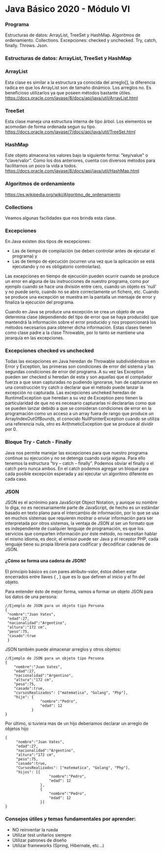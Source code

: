 # Java Básico 2020 - Módulo VI

### Programa
Estructuras de datos: ArrayList, TreeSet y HashMap. Algoritmos de ordenamiento. Collections. Excepciones: checked y 
unchecked. Try, catch, finally. Throws. Json.

### Estructuras de datos: ArrayList, TreeSet y HashMap
### ArrayList
Esta clase es similar a la estructura ya conocida del arreglo[], la diferencia radica en que los ArrayList
son de tamaño dinámico. Los arreglos no. Es beneficioso utilizarlos ya que poseen métodos bastante útiles.
https://docs.oracle.com/javase/8/docs/api/java/util/ArrayList.html

### TreeSet
Esta clase maneja una estructura interna de tipo árbol. Los elementos se acomodan de forma ordenada segun su tipo.
https://docs.oracle.com/javase/7/docs/api/java/util/TreeSet.html

### HashMap
Este objeto almacena los valores bajo la siguiente forma: "key/value" o "clave/valor". Como los dos anteriores, cuenta con 
diversos métodos para facilitarnos un poco la vida a todos.
https://docs.oracle.com/javase/8/docs/api/java/util/HashMap.html


### Algoritmos de ordenamiento
https://es.wikipedia.org/wiki/Algoritmo_de_ordenamiento

### Collections
Veamos algunas facilidades que nos brinda esta clase.

### Excepciones
En Java existen dos tipos de excepciones:

- Las de tiempo de compilación (se deben controlar antes de ejecutar el programa) y
- Las de tiempo de ejecución (ocurren una vez que la aplicación se está ejecutando y no es obligatorio controlarlas).

Las excepciones en tiempo de ejecución pueden ocurrir cuando se produce un error en alguna de las instrucciones de nuestro programa, como por ejemplo cuando se hace una división entre cero, cuando un objeto es 'null' y no puede serlo, cuando no se abre correctamente un fichero, etc. Cuando se produce una excepción se muestra en la pantalla un mensaje de error y finaliza la ejecución del programa.

Cuando en Java se produce una excepción se crea un objeto de una determina clase (dependiendo del tipo de error que se haya producido) que mantendrá la información sobre el error producido y nos proporcionará los métodos necesarios para obtener dicha información. Estas clases tienen como clase padre a la clase Throwable, por lo tanto se mantiene una jerarquía en las excepciones.

### Excepciones checked vs unchecked
Todas las excepciones en Java heredan de Throwable subdividiéndose en Error y Exception, las primeras son condiciones de error del sistema y las segundas condiciones de error del programa. A su vez las Exception pueden ser checked si heredan de esta y son aquellas que el compilador fuerza a que sean capturadas no pudiendo ignorarse, han de capturarse en una construcción try catch o declarar que el método puede lanzar la excepción no capturada. Las excepciones uncheked heredan de RuntimeException que heredan a su vez de Exception pero tienen la particularidad de que no es necesario capturarlas ni declararlas como que se pueden lanzar debido a que se consideran condiciones de error en la programación como un acceso a un array fuera de rango que produce un ArrayIndexOutOfBounds, el conocido NullPointerException cuando se utiliza una referencia nula, otro es ArithmeticException que se produce al dividir por 0.


### Bloque Try - Catch - Finally

Java nos permite manejar las excepciones para que nuestro programa continue su ejecución y no se detenga cuando surja alguna. Para ello tenemos la estructura "try – catch – finally". Podemos obviar el finally o el catch pero nunca ambos. En el catch podemos agregar un bloque para cada posible excepción esperada y asi ejecutar un algoritmo diferente en cada caso. 


### JSON
JSON es el acrónimo para JavaScript Object Notation, y aunque su nombre lo diga, no es necesariamente parte de 
JavaScript, de hecho es un estándar basado en texto plano para el intercambio de información, por lo que se usa en 
muchos sistemas que requieren mostrar o enviar información para ser interpretada por otros sistemas, la ventaja de JSON 
al ser un formato que es independiente de cualquier lenguaje de programación, es que los servicios que comparten 
información por éste método, no necesitan hablar el mismo idioma, es decir, el emisor puede ser Java y el receptor PHP,
 cada lenguaje tiene su propia librería para codificar y decodificar cadenas de JSON.
 
 #### ¿Cómo se forma una cadena de JSON?
 
 El principio básico es con pares atributo-valor, éstos deben estar encerrados entre llaves { , } que es lo que 
 definen el inicio y el fin del objeto.
 
 Para entender ésto de mejor forma, vamos a formar un objeto JSON para los datos de una persona:
 	
    //Ejemplo de JSON para un objeto tipo Persona
    {
     "nombre":"Juan Vates",
     "edad":27,
     "nacionalidad":"Argentino",
     "altura":"172 cm",
     "peso":75,
     "casado":true
     }
     
JSON también puede almacenar arreglos y otros objetos:

    //Ejemplo de JSON para un objeto tipo Persona
    {
        "nombre":"Juan Vates",
        "edad":27,
        "nacionalidad":"Argentino",
        "altura":"172 cm",
        "peso":75,
        "casado":true,
        "cursosRealizados": ["matematica", "Golang", "Php"],
        "hijo": {
                    "nombre":"Pedro",
                    "edad": 12
                }
    }
    
Por último, si tuviera mas de un hijo deberiamos declarar un arreglo de objetos hijo

    {
         "nombre":"Juan Vates",
         "edad":27,
         "nacionalidad":"Argentino",
         "altura":"172 cm",
         "peso":75,
         "casado":true,
         "CursosRealizados": ["matematica", "Golang", "Php"],
         "hijos": [{
                        "nombre":"Pedro",
                        "edad": 12
                    },
                    {
                        "nombre":"Pedro",
                        "edad": 12
                    }]
    }
         
         
### Consejos útiles y temas fundamentales por aprender:
- NO reinventar la rueda
- Utilizar test unitarios siempre
- Utilizar patrones de diseño
- Utilizar frameworks (Spring, Hibernate, etc...)
